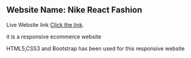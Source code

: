  ## Website Name: Nike React Fashion 
 
 Live Website link [Click the link](https://mainul163.github.io/responsive-website/).

it is a responsive ecommerce website

 HTML5,CSS3 and Bootstrap has been used for this responsive website






